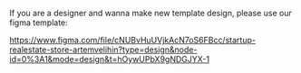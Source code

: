 If you are a designer and wanna make new template design, please use our figma template:

https://www.figma.com/file/cNUBvHuUVjkAcN7oS6FBcc/startup-realestate-store-artemvelihin?type=design&node-id=0%3A1&mode=design&t=hOywUPbX9gNDGJYX-1
